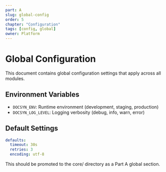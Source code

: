 ```yaml
---
part: A
slug: global-config
order: 5
chapter: "Configuration"
tags: [config, global]
owner: Platform
---
```


# Global Configuration

This document contains global configuration settings that apply across all modules.

## Environment Variables

- `DOCSYN_ENV`: Runtime environment (development, staging, production)
- `DOCSYN_LOG_LEVEL`: Logging verbosity (debug, info, warn, error)

## Default Settings

```yaml
defaults:
  timeout: 30s
  retries: 3
  encoding: utf-8
```

This should be promoted to the core/ directory as a Part A global section.
